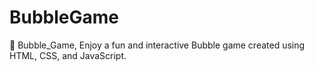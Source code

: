 # BubbleGame
🎈 Bubble_Game, Enjoy a fun and interactive Bubble game created using HTML, CSS, and JavaScript.
